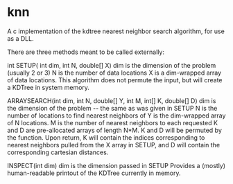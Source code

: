 # knn
A c implementation of the kdtree nearest neighbor search algorithm, for use as a DLL.

There are three methods meant to be called externally:

int SETUP( int dim, int N, double[] X)
    dim is the dimension of the problem (usually 2 or 3)
    N is the number of data locations
    X is a dim-wrapped array of data locations.
  This algorithm does not permute the input, but will create a KDTree in system memory.

ARRAYSEARCH(int dim, int N, double[] Y, int M, int[] K, double[] D)
    dim is the dimension of the problem -- the same as was given in SETUP
    N is the number of locations to find nearest neighbors of
    Y is the dim-wrapped array of N locations.
    M is the number of nearest neighbors to each requested
    K and D are pre-allocated arrays of length N*M.
  K and D will be permuted by the function. Upon return, K will contain the indices
  corresponding to nearest neighbors pulled from the X array in SETUP, and D will contain
  the corresponding cartesian distances.

INSPECT(int dim)
    dim is the dimension passed in SETUP
  Provides a (mostly) human-readable printout of the KDTree currently in memory.
